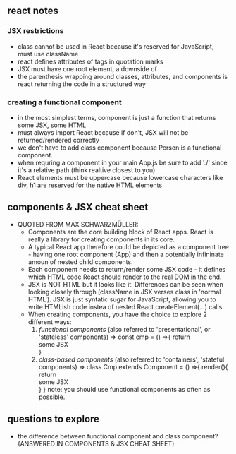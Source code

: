 ## react notes

### JSX restrictions
- class cannot be used in React because it's reserved for JavaScript, must use className
- react defines attributes of tags in quotation marks
- JSX must have one root element, a downside of 
- the parenthesis wrapping around classes, attributes, and components is react returning the code in a structured way

### creating a functional component 
- in the most simplest terms, component is just a function that returns some JSX, some HTML
- must always import React because if don't, JSX will not be returned/rendered correctly
- we don't have to add class component because Person is a functional component. 
- when requring a component in your main App.js be sure to add './' since it's a relative path (think realtive closest to you)
- React elements must be uppercase because lowercase characters like div, h1 are reserved for the native HTML elements

## components & JSX cheat sheet
- QUOTED FROM MAX SCHWARZMÜLLER: 
    - Components are the core building block of React apps. React is really a library for creating components in its core.
    - A typical React app therefore could be depicted as a component tree - having one root component (App) and then a potentially infininate amoun of nested child components. 
    - Each component needs to return/render some JSX code - it defines which HTML code React should render to the real DOM in the end. 
    - JSX is NOT HTML but it looks like it. Differences can be seen when looking closely through (className in JSX verses class in 'normal HTML'). JSX is just syntatic sugar for JavaScript, allowing you to write HTMLish code instea of nested React.createElement(...) calls. 
    - When creating components, you have the choice to explore 2 different ways: 
        1. *functional components* (also referred to 'presentational', or 'stateless' components) => const cmp = () =>{ return <div>some JSX </div>} 
        2. *class-based components* (also referred to 'containers', 'stateful' components) => class Cmp extends Component = () =>{ render(){ return <div>some JSX </div>} }
        note: you should use functional components as often as possible. 

## questions to explore
- the difference between functional component and class component? (ANSWERED IN COMPONENTS & JSX CHEAT SHEET)